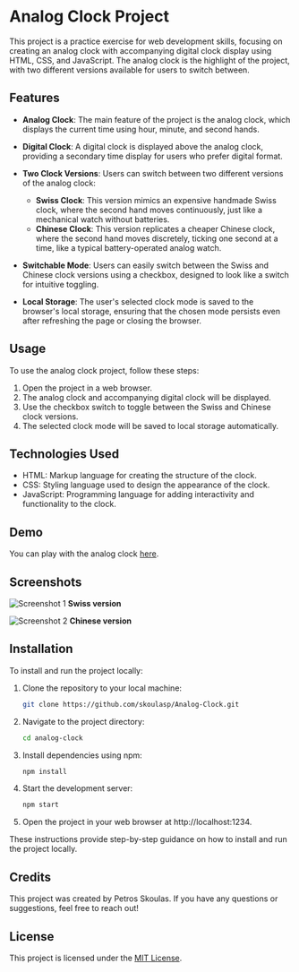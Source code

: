 # Analog Clock Project

This project is a practice exercise for web development skills, focusing on creating an analog clock with accompanying digital clock display using HTML, CSS, and JavaScript. The analog clock is the highlight of the project, with two different versions available for users to switch between.

## Features

- **Analog Clock**: The main feature of the project is the analog clock, which displays the current time using hour, minute, and second hands.
  
- **Digital Clock**: A digital clock is displayed above the analog clock, providing a secondary time display for users who prefer digital format.
  
- **Two Clock Versions**: Users can switch between two different versions of the analog clock:
  - **Swiss Clock**: This version mimics an expensive handmade Swiss clock, where the second hand moves continuously, just like a mechanical watch without batteries.
  - **Chinese Clock**: This version replicates a cheaper Chinese clock, where the second hand moves discretely, ticking one second at a time, like a typical battery-operated analog watch.
  
- **Switchable Mode**: Users can easily switch between the Swiss and Chinese clock versions using a checkbox, designed to look like a switch for intuitive toggling.
  
- **Local Storage**: The user's selected clock mode is saved to the browser's local storage, ensuring that the chosen mode persists even after refreshing the page or closing the browser.

## Usage

To use the analog clock project, follow these steps:

1. Open the project in a web browser.
2. The analog clock and accompanying digital clock will be displayed.
3. Use the checkbox switch to toggle between the Swiss and Chinese clock versions.
4. The selected clock mode will be saved to local storage automatically.

## Technologies Used

- HTML: Markup language for creating the structure of the clock.
- CSS: Styling language used to design the appearance of the clock.
- JavaScript: Programming language for adding interactivity and functionality to the clock.

## Demo

You can play with the analog clock [here](https://skoulasp.github.io/Analog-Clock/).

## Screenshots

![Screenshot 1](https://i.imgur.com/X7AQBWt.png) **Swiss version**

![Screenshot 2](https://i.imgur.com/o7878nI.png) **Chinese version**

## Installation

To install and run the project locally:

1. Clone the repository to your local machine:

      ```bash
      git clone https://github.com/skoulasp/Analog-Clock.git
      ```

2. Navigate to the project directory:

      ```bash
      cd analog-clock
      ```

3. Install dependencies using npm:

      ```bash
      npm install
      ```

4. Start the development server:

      ```bash
      npm start
      ```

5. Open the project in your web browser at http://localhost:1234.

These instructions provide step-by-step guidance on how to install and run the project locally.

## Credits

This project was created by Petros Skoulas. If you have any questions or suggestions, feel free to reach out!

## License

This project is licensed under the [MIT License](LICENSE.md).
